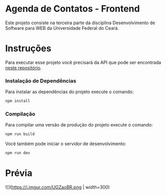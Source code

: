 # Agenda de Contatos - Frontend
Este projeto consiste na terceira parte da disciplina Desenvolvimento de Software para WEB da Universidade Federal do Ceará.

# Instruções
Para executar esse projeto você precisará da API que pode ser encontrada [neste repositório](https://github.com/bebetoalves/agenda-contatos-api-trabalho-web).

### Instalação de Dependências
Para instalar as dependências do projeto execute o comando:
```bash
npm install
```	
### Compilação
Para compilar uma versão de produção do projeto execute o comando:
```bash
npm run build
```	
Você também pode iniciar o servidor de desenvolvimento:
```bash
npm run dev
```

# Prévia
![](https://i.imgur.com/UGZaoBR.png | width=300)